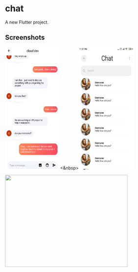 # chat

A new Flutter project.

## Screenshots
<img src="flutter_02.png" height=400 width=180/><&nbsp><img src="flutter_01.png" height=400 width=180/>

<img src="iPhone X-XS-11 Pro – 2.jpg" height=300 width=400/>

